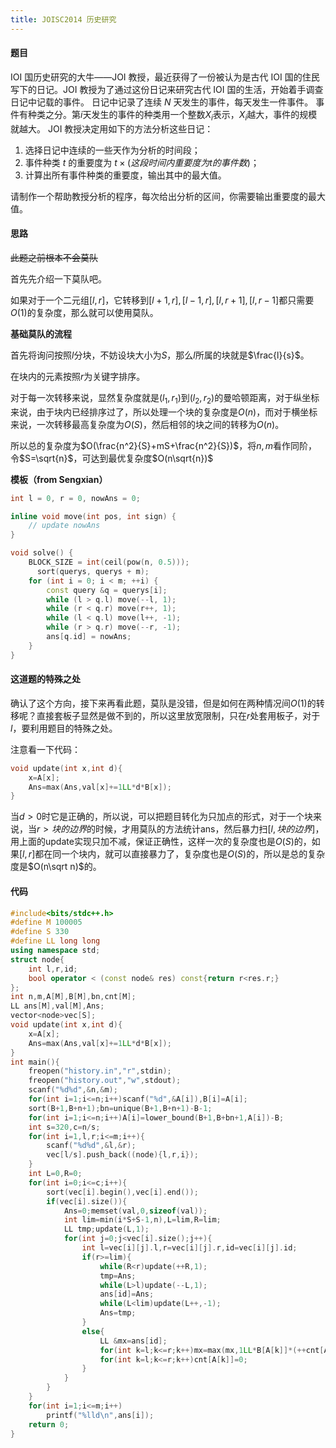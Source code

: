 ```yaml
---
title: JOISC2014 历史研究
---
```




#### 题目

IOI 国历史研究的大牛——JOI 教授，最近获得了一份被认为是古代 IOI 国的住民写下的日记。JOI 教授为了通过这份日记来研究古代 IOI 国的生活，开始着手调查日记中记载的事件。
日记中记录了连续 $N$ 天发生的事件，每天发生一件事件。
事件有种类之分。第$i$天发生的事件的种类用一个整数$X_i$表示，$X_i$​越大，事件的规模就越大。
JOI 教授决定用如下的方法分析这些日记：

1. 选择日记中连续的一些天作为分析的时间段；
2. 事件种类 $t$ 的重要度为 $t\times(这段时间内重要度为 t 的事件数)$；
3. 计算出所有事件种类的重要度，输出其中的最大值。

请制作一个帮助教授分析的程序，每次给出分析的区间，你需要输出重要度的最大值。



#### 思路

~~此题之前根本不会莫队~~

首先先介绍一下莫队吧。

如果对于一个二元组$[l,r]$，它转移到$[l+1,r],[l-1,r],[l,r+1],[l,r-1]$都只需要$O(1)$的复杂度，那么就可以使用莫队。

**基础莫队的流程**

首先将询问按照$l$分块，不妨设块大小为$S$，那么$l$所属的块就是$\frac{l}{s}$。

在块内的元素按照$r​$为关键字排序。

对于每一次转移来说，显然复杂度就是$(l_1,r_1)$到$(l_2,r_2)$的曼哈顿距离，对于纵坐标来说，由于块内已经排序过了，所以处理一个块的复杂度是$O(n)$，而对于横坐标来说，一次转移最高复杂度为$O(S)$，然后相邻的块之间的转移为$O(n)$。

所以总的复杂度为$O(\frac{n^2}{S}+mS+\frac{n^2}{S})$，将$n,m$看作同阶，令$S=\sqrt{n}$，可达到最优复杂度$O(n\sqrt{n})$

**模板（from Sengxian）**

```c++
int l = 0, r = 0, nowAns = 0;

inline void move(int pos, int sign) {
    // update nowAns
}

void solve() {
    BLOCK_SIZE = int(ceil(pow(n, 0.5)));
      sort(querys, querys + m);
    for (int i = 0; i < m; ++i) {
        const query &q = querys[i];
        while (l > q.l) move(--l, 1);
        while (r < q.r) move(r++, 1);
        while (l < q.l) move(l++, -1);
        while (r > q.r) move(--r, -1);
        ans[q.id] = nowAns;
    }
}
```



#### 这道题的特殊之处

确认了这个方向，接下来再看此题，莫队是没错，但是如何在两种情况间$O(1)$的转移呢？直接套板子显然是做不到的，所以这里放宽限制，只在$r$处套用板子，对于$l$，要利用题目的特殊之处。

注意看一下代码：

```c++
void update(int x,int d){
	x=A[x];
	Ans=max(Ans,val[x]+=1LL*d*B[x]);
}
```

当$d>0$时它是正确的，所以说，可以把题目转化为只加点的形式，对于一个块来说，当$r>块的边界$的时候，才用莫队的方法统计ans，然后暴力扫$[l,块的边界]$，用上面的update实现只加不减，保证正确性，这样一次的复杂度也是$O(S)$的，如果$[l,r]$都在同一个块内，就可以直接暴力了，复杂度也是$O(S)$的，所以是总的复杂度是$O(n\sqrt n)$的。



#### 代码

```c++
#include<bits/stdc++.h>
#define M 100005
#define S 330 
#define LL long long 
using namespace std;
struct node{
	int l,r,id;
	bool operator < (const node& res) const{return r<res.r;}
};
int n,m,A[M],B[M],bn,cnt[M]; 
LL ans[M],val[M],Ans;
vector<node>vec[S];
void update(int x,int d){
	x=A[x];
	Ans=max(Ans,val[x]+=1LL*d*B[x]);
}
int main(){
	freopen("history.in","r",stdin);
	freopen("history.out","w",stdout); 
	scanf("%d%d",&n,&m);
	for(int i=1;i<=n;i++)scanf("%d",&A[i]),B[i]=A[i];
	sort(B+1,B+n+1);bn=unique(B+1,B+n+1)-B-1;
	for(int i=1;i<=n;i++)A[i]=lower_bound(B+1,B+bn+1,A[i])-B;
	int s=320,c=n/s;
	for(int i=1,l,r;i<=m;i++){
		scanf("%d%d",&l,&r);
		vec[l/s].push_back((node){l,r,i});
	}
	int L=0,R=0;
	for(int i=0;i<=c;i++){
		sort(vec[i].begin(),vec[i].end());
		if(vec[i].size()){ 
			Ans=0;memset(val,0,sizeof(val)); 
			int lim=min(i*S+S-1,n),L=lim,R=lim;
			LL tmp;update(L,1);
			for(int j=0;j<vec[i].size();j++){
				int l=vec[i][j].l,r=vec[i][j].r,id=vec[i][j].id; 
				if(r>=lim){
					while(R<r)update(++R,1);
					tmp=Ans;
					while(L>l)update(--L,1); 
					ans[id]=Ans;
					while(L<lim)update(L++,-1);
					Ans=tmp;
				}
				else{
					LL &mx=ans[id];
					for(int k=l;k<=r;k++)mx=max(mx,1LL*B[A[k]]*(++cnt[A[k]]));	
					for(int k=l;k<=r;k++)cnt[A[k]]=0;
				}
			}
		}
	}
	for(int i=1;i<=m;i++)
		printf("%lld\n",ans[i]);
	return 0;
}
```



